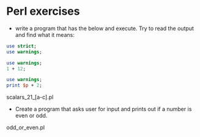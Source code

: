 # Perl exercises

- write a program that has the below and execute. Try to read the output and find what it means:

```perl
use strict;
use warnings;

use warnings;
1 + 12;

use warnings;
print $p + 2;
```
scalars_21_[a-c].pl

- Create a program that asks user for input and prints out if a number is even or odd.

odd_or_even.pl


